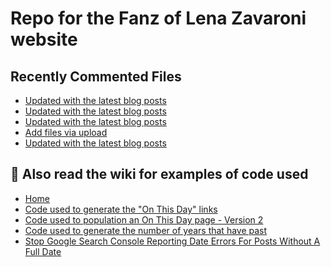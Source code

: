 # Repo for the Fanz of Lena Zavaroni website

## Recently Commented Files
<!-- BLOG-POST-LIST:START -->
- [Updated with the latest blog posts](https://github.com/FanzOfLenaZavaroni/fanzoflenazavaroni.github.io/commit/ada3a4bd74f48bfad837379e2b5468b58f5a0fe8)
- [Updated with the latest blog posts](https://github.com/FanzOfLenaZavaroni/fanzoflenazavaroni.github.io/commit/d986652327d2b18600517f4251a3542f6a5053b9)
- [Updated with the latest blog posts](https://github.com/FanzOfLenaZavaroni/fanzoflenazavaroni.github.io/commit/b8a4a43199e34515a54217771b8d7d4f94acfed9)
- [Add files via upload](https://github.com/FanzOfLenaZavaroni/fanzoflenazavaroni.github.io/commit/fccec40e3848f2453ba738daa10b505eeca58f78)
- [Updated with the latest blog posts](https://github.com/FanzOfLenaZavaroni/fanzoflenazavaroni.github.io/commit/a10a4dc1bf7c2a3a25fbd4f7ab384654a9947a2f)
<!-- BLOG-POST-LIST:END -->

## :notebook: Also read the wiki for examples of code used
* [Home](https://github.com/FanzOfLenaZavaroni/fanzoflenazavaroni.github.io/wiki)
* [Code used to generate the "On This Day" links](https://github.com/FanzOfLenaZavaroni/fanzoflenazavaroni.github.io/wiki/On-This-Day-Code)
* [Code used to population an On This Day page - Version 2](https://github.com/FanzOfLenaZavaroni/fanzoflenazavaroni.github.io/wiki/Code-used-to-population-an-On-This-Day-page-%E2%80%90-Version-2)
* [Code used to generate the number of years that have past](https://github.com/FanzOfLenaZavaroni/fanzoflenazavaroni.github.io/wiki/Number-of-years-gone-by-code)
* [Stop Google Search Console Reporting Date Errors For Posts Without A Full Date](https://github.com/FanzOfLenaZavaroni/fanzoflenazavaroni.github.io/wiki/Stop-Google-Search-Console-Reporting-Date-Errors-For-Posts-Without-A-Full-Date)
